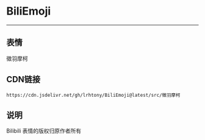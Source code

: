 
# BiliEmoji
---
## 表情
徵羽摩柯
## CDN链接
```
https://cdn.jsdelivr.net/gh/lrhtony/BiliEmoji@latest/src/徵羽摩柯
```
## 说明
Bilibili 表情的版权归原作者所有
